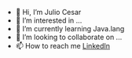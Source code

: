 - 👋 Hi, I’m Julio Cesar
- 👀 I’m interested in ...
- 🌱 I’m currently learning Java.lang
- 💞️ I’m looking to collaborate on ...
- 📫 How to reach me [LinkedIn](https://www.linkedin.com/in/juliocesarsdahora/)

<!---
juliodahora/juliodahora is a ✨ special ✨ repository because its `README.md` (this file) appears on your GitHub profile.
You can click the Preview link to take a look at your changes.
--->
